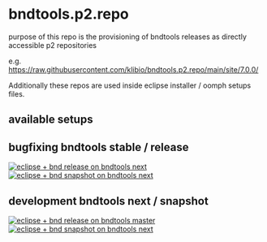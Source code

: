 # bndtools.p2.repo

purpose of this repo is the provisioning of bndtools releases as directly accessible p2 repositories

e.g. https://raw.githubusercontent.com/klibio/bndtools.p2.repo/main/site/7.0.0/

Additionally these repos are used inside eclipse installer / oomph setups files.

## available setups

<h2>bugfixing bndtools stable / release</h2>
<div><a href="eclipse+installer:https://raw.githubusercontent.com/klibio/bndtools.p2.repo/main/setup/config_ecl-latest_bnd-release_on_master.setup">
            <img src="https://img.shields.io/static/v1?logo=eclipseide&label=eclipse%20%2B%20bndtools%20release&message=bndtools%20:%20master&style=for-the-badge&logoColor=white&labelColor=963508&color=gray"
                alt="eclipse + bnd release on bndtools next" /></a>
</div>
<div><a href="eclipse+installer:https://raw.githubusercontent.com/klibio/bndtools.p2.repo/main/setup/config_ecl-latest_bnd-next_on_master.setup">
            <img src="https://img.shields.io/static/v1?logo=eclipseide&label=eclipse%20%2B%20bndtools%20snapshot&message=bndtools%20:%20master&style=for-the-badge&logoColor=white&labelColor=orange&color=gray"
                alt="eclipse + bnd snapshot on bndtools next" /></a>
</div>
<h2>development bndtools next / snapshot</h2>
<div><a href="eclipse+installer:https://raw.githubusercontent.com/klibio/bndtools.p2.repo/main/setup/config_ecl-latest_bnd-release_on_next.setup">
            <img src="https://img.shields.io/static/v1?logo=eclipseide&label=eclipse%20%2B%20bndtools%20release&message=bndtools%20:%20next&style=for-the-badge&logoColor=white&labelColor=963508&color=lightgray"
                alt="eclipse + bnd release on bndtools master" /></a>
</div>
<div><a href="eclipse+installer:https://raw.githubusercontent.com/klibio/bndtools.p2.repo/main/setup/config_ecl-latest_bnd-next_on_next.setup">
            <img src="https://img.shields.io/static/v1?logo=eclipseide&label=eclipse%20%2B%20bndtools%20snapshot&message=bndtools%20:%20next&style=for-the-badge&logoColor=white&labelColor=orange&color=lightgray"
                alt="eclipse + bnd snapshot on bndtools next" alt="latest eclipse - bnd master" /></a>
</div>
